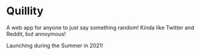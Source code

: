 # Quillity
A web app for anyone to just say something random!
Kinda like Twitter and Reddit, but annoymous!

Launching during the Summer in 2021!
